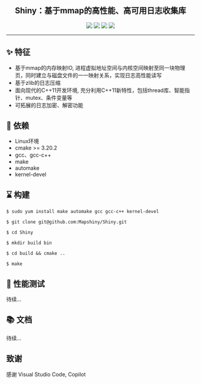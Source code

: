 <div align="center">


## Shiny：基于mmap的高性能、高可用日志收集库

![](https://img.shields.io/badge/release-v1.0-blue.svg)
![](https://img.shields.io/badge/build-passing-green.svg)
![](https://img.shields.io/badge/dependencies-up%20to%20date-green.svg)
![](https://img.shields.io/badge/license-MIT-blue.svg)

</div>

-----

## ✨ 特征

- 基于mmap的内存映射IO, 进程虚拟地址空间与内核空间映射至同一块物理页，同时建立与磁盘文件的一一映射关系，实现日志高性能读写
- 基于zlib的日志压缩
- 面向现代的C++11开发环境, 充分利用C++11新特性，包括thread库、智能指针、mutex、条件变量等
- 可拓展的日志加密、解密功能

## 💎 依赖

- Linux环境
- cmake >= 3.20.2
- gcc、gcc-c++
- make
- automake
- kernel-devel

## ⌛️ 构建

```
$ sudo yum install make automake gcc gcc-c++ kernel-devel

$ git clone git@github.com:Mapshiny/Shiny.git

$ cd Shiny

$ mkdir build bin

$ cd build && cmake ..

$ make
```

## 🥇 性能测试

待续...


## 📚 文档

待续...

## 致谢

感谢 Visual Studio Code, Copilot
